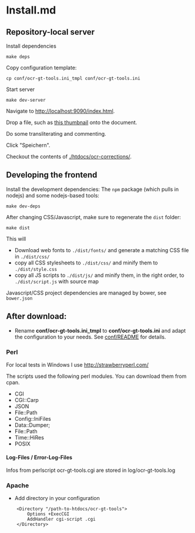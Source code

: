# Install.md

## Repository-local server

Install dependencies

```
make deps
```

Copy configuration template:

```
cp conf/ocr-gt-tools.ini_tmpl conf/ocr-gt-tools.ini
```

Start server

```
make dev-server
```

Navigate to [http://localhost:9090/index.html](http://localhost:9090/index.html).

Drop a file, such as [this thumbnail](http://digi.bib.uni-mannheim.de/fileadmin/digi/445442158/thumbs/445442158_0126.jpg) onto the document.

Do some transliterating and commenting.

Click "Speichern".

Checkout the contents of [./htdocs/ocr-corrections/](./htdocs/ocr-corrections/).

## Developing the frontend

Install the development dependencies: The `npm` package (which pulls in nodejs) and some nodejs-based tools:

```
make dev-deps
```

After changing CSS/Javascript, make sure to regenerate the `dist` folder:

```
make dist
```

This will 

* Download web fonts to `./dist/fonts/` and generate a matching CSS file in `./dist/css/`
* copy all CSS stylesheets to `./dist/css/` and minify them to `./dist/style.css`
* copy all JS scripts to `./dist/js/` and minify them, in the right order, to `./dist/script.js` with source map

Javascript/CSS project dependencies are managed by bower, see `bower.json`

## After download:

- Rename **conf/ocr-gt-tools.ini_tmpl** to **conf/ocr-gt-tools.ini**
  and adapt the configuration to your needs.
  See [conf/README](conf/README) for details.

### Perl

For local tests in Windows I use http://strawberryperl.com/

The scripts used the following perl modules. You can download them from cpan.

- CGI
- CGI::Carp
- JSON
- File::Path
- Config::IniFiles
- Data::Dumper;
- File::Path
- Time::HiRes
- POSIX

#### Log-Files / Error-Log-Files
Infos from perlscript ocr-gt-tools.cgi are stored in log/ocr-gt-tools.log

### Apache
- Add directory in your configuration
```
    <Directory "/path-to-htdocs/ocr-gt-tools">                        
        Options +ExecCGI
        AddHandler cgi-script .cgi
    </Directory>
```


